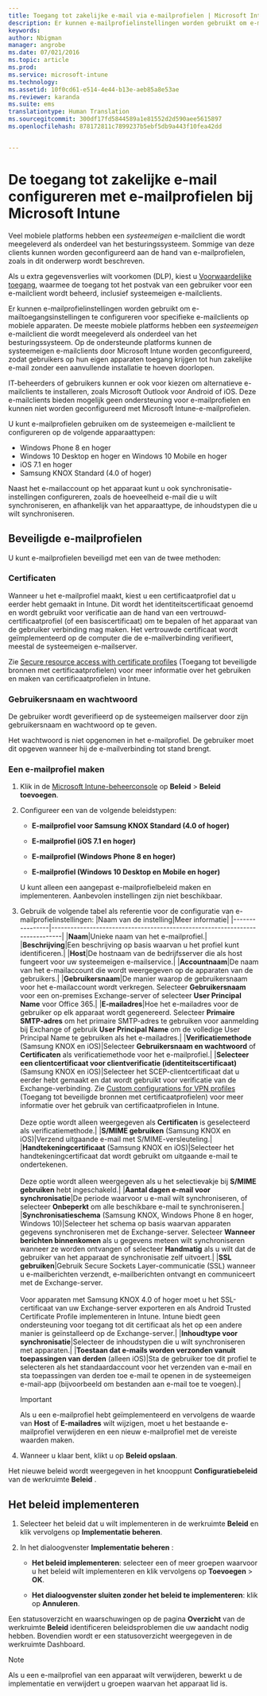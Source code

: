 ```yaml
---
title: Toegang tot zakelijke e-mail via e-mailprofielen | Microsoft Intune
description: Er kunnen e-mailprofielinstellingen worden gebruikt om e-mailtoegangsinstellingen te configureren voor specifieke e-mailclients op mobiele apparaten.
keywords: 
author: Nbigman
manager: angrobe
ms.date: 07/021/2016
ms.topic: article
ms.prod: 
ms.service: microsoft-intune
ms.technology: 
ms.assetid: 10f0cd61-e514-4e44-b13e-aeb85a8e53ae
ms.reviewer: karanda
ms.suite: ems
translationtype: Human Translation
ms.sourcegitcommit: 300df17fd5844589a1e81552d2d590aee5615897
ms.openlocfilehash: 878172811c7899237b5ebf5db9a443f10fea42dd


---
```


# De toegang tot zakelijke e-mail configureren met e-mailprofielen bij Microsoft Intune
Veel mobiele platforms hebben een *systeemeigen* e-mailclient die wordt meegeleverd als onderdeel van het besturingssysteem.  Sommige van deze clients kunnen worden geconfigureerd aan de hand van e-mailprofielen, zoals in dit onderwerp wordt beschreven.

Als u extra gegevensverlies wilt voorkomen (DLP), kiest u [Voorwaardelijke toegang](restrict-access-to-email-and-o365-services-with-microsoft-intune.md), waarmee de toegang tot het postvak van een gebruiker voor een e-mailclient wordt beheerd, inclusief systeemeigen e-mailclients.

Er kunnen e-mailprofielinstellingen worden gebruikt om e-mailtoegangsinstellingen te configureren voor specifieke e-mailclients op mobiele apparaten. De meeste mobiele platforms hebben een *systeemeigen* e-mailclient die wordt meegeleverd als onderdeel van het besturingssysteem.  Op de ondersteunde platforms kunnen de systeemeigen e-mailclients door Microsoft Intune worden geconfigureerd, zodat gebruikers op hun eigen apparaten toegang krijgen tot hun zakelijke e-mail zonder een aanvullende installatie te hoeven doorlopen.  

IT-beheerders of gebruikers kunnen er ook voor kiezen om alternatieve e-mailclients te installeren, zoals Microsoft Outlook voor Android of iOS.  Deze e-mailclients bieden mogelijk geen ondersteuning voor e-mailprofielen en kunnen niet worden geconfigureerd met Microsoft Intune-e-mailprofielen.  

U kunt e-mailprofielen gebruiken om de systeemeigen e-mailclient te configureren op de volgende apparaattypen:
-   Windows Phone 8 en hoger
-   Windows 10 Desktop en hoger en Windows 10 Mobile en hoger
-   iOS 7.1 en hoger
-   Samsung KNOX Standard (4.0 of hoger)


Naast het e-mailaccount op het apparaat kunt u ook synchronisatie-instellingen configureren, zoals de hoeveelheid e-mail die u wilt synchroniseren, en afhankelijk van het apparaattype, de inhoudstypen die u wilt synchroniseren.

## Beveiligde e-mailprofielen
U kunt e-mailprofielen beveiligd met een van de twee methoden:

### Certificaten
Wanneer u het e-mailprofiel maakt, kiest u een certificaatprofiel dat u eerder hebt gemaakt in Intune. Dit wordt het identiteitscertificaat genoemd en wordt gebruikt voor verificatie aan de hand van een vertrouwd-certificaatprofiel (of een basiscertificaat) om te bepalen of het apparaat van de gebruiker verbinding mag maken. Het vertrouwde certificaat wordt geïmplementeerd op de computer die de e-mailverbinding verifieert, meestal de systeemeigen e-mailserver.

Zie [Secure resource access with certificate profiles](secure-resource-access-with-certificate-profiles.md) (Toegang tot beveiligde bronnen met certificaatprofielen) voor meer informatie over het gebruiken en maken van certificaatprofielen in Intune.

### Gebruikersnaam en wachtwoord
De gebruiker wordt geverifieerd op de systeemeigen mailserver door zijn gebruikersnaam en wachtwoord op te geven.

Het wachtwoord is niet opgenomen in het e-mailprofiel. De gebruiker moet dit opgeven wanneer hij de e-mailverbinding tot stand brengt.

### Een e-mailprofiel maken

1.  Klik in de [Microsoft Intune-beheerconsole](https://manage.microsoft.com) op **Beleid** &gt; **Beleid toevoegen**.

2.  Configureer een van de volgende beleidstypen:

    -   **E-mailprofiel voor Samsung KNOX Standard (4.0 of hoger)**

    -   **E-mailprofiel (iOS 7.1 en hoger)**

    -   **E-mailprofiel (Windows Phone 8 en hoger)**

    -   **E-mailprofiel (Windows 10 Desktop en Mobile en hoger)**

    U kunt alleen een aangepast e-mailprofielbeleid maken en implementeren. Aanbevolen instellingen zijn niet beschikbaar.

3.  Gebruik de volgende tabel als referentie voor de configuratie van e-mailprofielinstellingen:
    |Naam van de instelling|Meer informatie|
    |----------------|-----------------------------------------------------------------------------|
    |**Naam**|Unieke naam van het e-mailprofiel.|
    |**Beschrijving**|Een beschrijving op basis waarvan u het profiel kunt identificeren.|
    |**Host**|De hostnaam van de bedrijfsserver die als host fungeert voor uw systeemeigen e-mailservice.|
    |**Accountnaam**|De naam van het e-mailaccount die wordt weergegeven op de apparaten van de gebruikers.|
    |**Gebruikersnaam**|De manier waarop de gebruikersnaam voor het e-mailaccount wordt verkregen. Selecteer **Gebruikersnaam** voor een on-premises Exchange-server of selecteer **User Principal Name** voor Office 365.|
    |**E-mailadres**|Hoe het e-mailadres voor de gebruiker op elk apparaat wordt gegenereerd. Selecteer **Primaire SMTP-adres** om het primaire SMTP-adres te gebruiken voor aanmelding bij Exchange of gebruik **User Principal Name** om de volledige User Principal Name te gebruiken als het e-mailadres.|
    |**Verificatiemethode** (Samsung KNOX en iOS)|Selecteer **Gebruikersnaam en wachtwoord** of **Certificaten** als verificatiemethode voor het e-mailprofiel.|
    |**Selecteer een clientcertificaat voor clientverificatie (identiteitscertificaat)** (Samsung KNOX en iOS)|Selecteer het SCEP-clientcertificaat dat u eerder hebt gemaakt en dat wordt gebruikt voor verificatie van de Exchange-verbinding. Zie [Custom configurations for VPN profiles](secure-resource-access-with-certificate-profiles.md) (Toegang tot beveiligde bronnen met certificaatprofielen) voor meer informatie over het gebruik van certificaatprofielen in Intune.<br /><br />Deze optie wordt alleen weergegeven als **Certificaten** is geselecteerd als verificatiemethode.|
    |**S/MIME gebruiken** (Samsung KNOX en iOS)|Verzend uitgaande e-mail met S/MIME-versleuteling.|
    |**Handtekeningcertificaat** (Samsung KNOX en iOS)|Selecteer het handtekeningcertificaat dat wordt gebruikt om uitgaande e-mail te ondertekenen.<br /><br />Deze optie wordt alleen weergegeven als u het selectievakje bij **S/MIME gebruiken** hebt ingeschakeld.|
    |**Aantal dagen e-mail voor synchronisatie**|De periode waarvoor u e-mail wilt synchroniseren, of selecteer **Onbeperkt** om alle beschikbare e-mail te synchroniseren.|
    |**Synchronisatieschema** (Samsung KNOX, Windows Phone 8 en hoger, Windows 10)|Selecteer het schema op basis waarvan apparaten gegevens synchroniseren met de Exchange-server. Selecteer **Wanneer berichten binnenkomen** als u gegevens meteen wilt synchroniseren wanneer ze worden ontvangen of selecteer **Handmatig** als u wilt dat de gebruiker van het apparaat de synchronisatie zelf uitvoert.|
    |**SSL gebruiken**|Gebruik Secure Sockets Layer-communicatie (SSL) wanneer u e-mailberichten verzendt, e-mailberichten ontvangt en communiceert met de Exchange-server.<br /><br />Voor apparaten met Samsung KNOX 4.0 of hoger moet u het SSL-certificaat van uw Exchange-server exporteren en als Android Trusted Certificate Profile implementeren in Intune. Intune biedt geen ondersteuning voor toegang tot dit certificaat als het op een andere manier is geïnstalleerd op de Exchange-server.|
    |**Inhoudtype voor synchronisatie**|Selecteer de inhoudstypen die u wilt synchroniseren met apparaten.|
    |**Toestaan dat e-mails worden verzonden vanuit toepassingen van derden** (alleen iOS)|Sta de gebruiker toe dit profiel te selecteren als het standaardaccount voor het verzenden van e-mail en sta toepassingen van derden toe e-mail te openen in de systeemeigen e-mail-app (bijvoorbeeld om bestanden aan e-mail toe te voegen).|

    > [!IMPORTANT]
    > Als u een e-mailprofiel hebt geïmplementeerd en vervolgens de waarde van **Host** of **E-mailadres** wilt wijzigen, moet u het bestaande e-mailprofiel verwijderen en een nieuw e-mailprofiel met de vereiste waarden maken.

4.  Wanneer u klaar bent, klikt u op **Beleid opslaan**.

Het nieuwe beleid wordt weergegeven in het knooppunt **Configuratiebeleid** van de werkruimte **Beleid** .

## Het beleid implementeren

1.  Selecteer het beleid dat u wilt implementeren in de werkruimte **Beleid** en klik vervolgens op **Implementatie beheren**.

2.  In het dialoogvenster **Implementatie beheren** :

    -   **Het beleid implementeren**: selecteer een of meer groepen waarvoor u het beleid wilt implementeren en klik vervolgens op **Toevoegen** &gt; **OK**.

    -   **Het dialoogvenster sluiten zonder het beleid te implementeren**: klik op **Annuleren**.

Een statusoverzicht en waarschuwingen op de pagina **Overzicht** van de werkruimte **Beleid** identificeren beleidsproblemen die uw aandacht nodig hebben. Bovendien wordt er een statusoverzicht weergegeven in de werkruimte Dashboard.

> [!NOTE]
> Als u een e-mailprofiel van een apparaat wilt verwijderen, bewerkt u de implementatie en verwijdert u groepen waarvan het apparaat lid is.



<!--HONumber=Jul16_HO4-->


